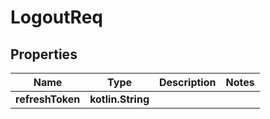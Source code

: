 
# LogoutReq

## Properties
| Name | Type | Description | Notes |
| ------------ | ------------- | ------------- | ------------- |
| **refreshToken** | **kotlin.String** |  |  |




